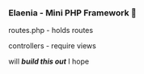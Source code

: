 ### Elaenia - Mini PHP Framework :elephant:

routes.php - holds routes

controllers - require views


will ***build this out*** I hope